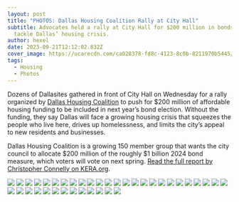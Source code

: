 ```yaml
---
layout: post
title: "PHOTOS: Dallas Housing Coalition Rally at City Hall"
subtitle: Advocates held a rally at City Hall for $200 million in bonds to
  tackle Dallas’ housing crisis.
author: hexel
date: 2023-09-21T12:12:02.832Z
cover_image: https://ucarecdn.com/ca028378-fd8c-4123-8c0b-8211970b5445/
tags:
  - Housing
  - Photos
---
```

Dozens of Dallasites gathered in front of City Hall on Wednesday for a rally organized by [Dallas Housing Coalition](https://www.dallashousingcoalition.com/) to push for $200 million of affordable housing funding to be included in next year’s bond election. Without the funding, they say Dallas will face a growing housing crisis that squeezes the people who live here, drives up homelessness, and limits the city’s appeal to new residents and businesses.

Dallas Housing Coalition is a growing 150 member group that wants the city council to allocate $200 million of the roughly $1 billion 2024 bond measure, which voters will vote on next spring. [Read the full report by Christopher Connelly on KERA.org](https://www.keranews.org/texas-news/2023-09-20/at-city-hall-advocates-rally-for-200-million-in-bonds-to-tackle-dallas-housing-crisis).

![](https://lh3.googleusercontent.com/pw/AIL4fc_HKZ0I4hEpXSR4HeR2n0bK_jaXhq-8fYlGt6UsU9WZ7tBQE4GBmP7H_JCovyAwODPaml2ueejd_Q2MJr-rQ4MWjXIVwKqcIxLudcft4u1WG2OP7Ex5=w1920-h1080)
![](https://lh3.googleusercontent.com/pw/AIL4fc_7RAa4EKrV1oHP0PYIUoBzOaIQ1LQuQVjvOR4uaTPD3bbTXofnx6VeU9w1ZMviUz_ucNBd_20-O7nNWx77VSvMXMcM1QAoalwyfU-1M-9MieYeAw3y=w1920-h1080)
![](https://lh3.googleusercontent.com/pw/AIL4fc-50Q0rMe2kKzzDO-pm3KwnwubeXsG7fSB6zz90q8IsFsJbZlPaTzKBMTh__sh3JxYcg3a2xbx5zzT02ifi7qvP2NM0DFFzRjzRi2t61J0sbOmlp4eV=w1920-h1080)
![](https://lh3.googleusercontent.com/pw/AIL4fc9ZyhlocBVUcudvmBL_ovWH_HY5uI4qfZPaXZ8R4qav4wLYEPUhP00YZZYKV27slq2KgVIS_Te1kXpk0TSGrrBVY1ECXXcWtSOBgFrzTRMpwTptPlJH=w1920-h1080)
![](https://lh3.googleusercontent.com/pw/AIL4fc8T2RkplDevkaWfUVXnVrJhS1Tqv_sPCFPazSngcS5quehXk_PhfHwet60_ky7qhLVUVdbWzf55Xh55ST2h7bSgsjWcif_XeoPJb9Jh3QikXkZsmHig=w1920-h1080)
![](https://lh3.googleusercontent.com/pw/AIL4fc9pSPrXHoVb2aeok7UnDCarELt9PnpM5lW8Bmr30jMaDHFEStDfkgs3cpYujWLffeRy10qUXoPdhI4cI3fwa93C4dAQr4zqHLvxUAOWOVCSiO5Kjbiw=w1920-h1080)
![](https://lh3.googleusercontent.com/pw/AIL4fc_SwMramZI0aFGSYI1NwTNH0p4iLgZqlUo3YFp1k99TqRutxi3N2Sy8-4tYIrrYw4bwb4Jz_-RJsmKfIZeio0v0Qrfr0589p7qUEki4bEevYLfYdIRn=w1920-h1080)
![](https://lh3.googleusercontent.com/pw/AIL4fc-rMJ7xo9niQoblAWlZxqBd98eUAPnT1IhuWjqWBMP2rFEN1cPB-yPbxbaNDyEXw16Sz6n-eYvil3oSMPqTVcXSVwCm-8E2asjGM-U8f7B-y1bSsU8C=w1920-h1080)
![](https://lh3.googleusercontent.com/pw/AIL4fc-zIncyx_nahtuMplgMAoBBkyOHwjZL5hNsiJXE9-fOTQtdp5Qir9bsZjP37GCArXmpsD2Nceyu4LS5XykQjJhSs8bz2ha2hLB79jkroLBvDBwnKAH9=w1920-h1080)
![](https://lh3.googleusercontent.com/pw/AIL4fc8NTvHwTs5TniFAy_PxGfSLlSvqOFL9M79ptCmNL23rG0HbfLjM-QNxKEAdwOSWJTnfIH_SfTB8XP7px6reF0UR5TBVs1IEZJ8q8ywG1ti02iMpfBko=w1920-h1080)
![](https://lh3.googleusercontent.com/pw/AIL4fc_TtLJWN36PK25z-zbLXa7cgTr5oHR82JQqXaBRXY2oYLbbetoT9IHSC7hbNaBdBNWYFcH24vq2jSng8KShAMy63MK_b3Zb9s5uypgc9y8iVY8BNjBp=w1920-h1080)
![](https://lh3.googleusercontent.com/pw/AIL4fc_mZa47BQ8jqLm3wleNAVHrJUVLZ_unmhg_qBaCIOKJTNX30CmERKa_tkYhhQsMN1zhxsKNAUTPStz9YaC4utWyvBQcv_ki94LizltaIoteRU11xSL8=w1920-h1080)
![](https://lh3.googleusercontent.com/pw/AIL4fc88Qf4uEtrKZtAQcw3F2_mSApNpkveJ74IuOMvtwrm_SApYIDYtlOht8ZzjhTux9letR-YBKs4zIbDAOns9g9nhVln8aJg36qCQ5SEgpopbDGGtJCZD=w1920-h1080)
![](https://lh3.googleusercontent.com/pw/AIL4fc_lQAQPW6_txXOy43tDgHTvA8hRl72xNNNltk6o-8Aoqo9eUiuGGJHANz0BYlGG7IAxnBFe14qAu_0aAQD9KEIUNy_OL9k1au3f76m8vQRD_BI6QH-Y=w1920-h1080)
![](https://lh3.googleusercontent.com/pw/AIL4fc-ljCaTuhvs9oWwNGdYXtxb0b6pBV0V56dNB7-u8vLkvQuXnlW5h0Uhga-ueoFgqMKRXCBZkDr6CfrdZjSAMFJoP485aezC1npoXSbRW0Iz17G6Glkn=w1920-h1080)
![](https://lh3.googleusercontent.com/pw/AIL4fc-DP0ekhe9ho47c9RL25-XphHhZ79ZNrvsZ3KJHsYcf5gJLyy9pYsXEj7W3ZZ3y0G8wxjUfF6IZbV0pxYMPon2RWYjH5aTmyQlMkx5EbdHrUurjRZ-9=w1920-h1080)
![](https://lh3.googleusercontent.com/pw/AIL4fc-z-fePOTjMhvmx6jGKO3IZIA1MpFMf4FisBWdv5tw7y3ihD1Mh3jqgwUG28i83NO2HM4zspwAHoi2nYB2rNt09-Uj20nQzBPLAI6-YkGLBPijXKHdw=w1920-h1080)
![](https://lh3.googleusercontent.com/pw/AIL4fc_vxUaH3ESBmywq_lqbZaYJjMoGjlrAGgh9SzJ0rGrgST2463o76jzJh9S06uAxRYlti7Y50_Jcfs2wy2hH5oHSyRhTD47F0cQOJvy5sWFEBhKCPPHW=w1920-h1080)
![](https://lh3.googleusercontent.com/pw/AIL4fc-mTJ_TbRohkoMEuqRuseryjGAukPle95X70UooQqMVH0A8-5ToP1rAU32yFjgv6otL7TMHqdeTU-CCyP1U3ctAqDXZc4uvBt9HcYyNT4QnxoUYfp5J=w1920-h1080)
![](https://lh3.googleusercontent.com/pw/AIL4fc-rccD0u9w1eyRH1FBZiBQuHswfu_wQQCfXqYrlvekPFBhdsZ6b-rkXz3mweIaIQljaMZsOsSBUi-2pkrYvgYHQ1cBn89AOWwaKXCg0mAA2xG0tQN93=w1920-h1080)
![](https://lh3.googleusercontent.com/pw/AIL4fc-Gsu8t1SDwXFurjSNxtfxOqyTzFoPly_rtMavsqqbY89fJ85es4f7DvH_9S_-4CXxy5G8OBXjY9117gChpL4SmfDIwYr-MQudkcTWdLXnZFvH84DeB=w1920-h1080)
![](https://lh3.googleusercontent.com/pw/AIL4fc-RQXhVviAABVGzEFtiWMWYKm6jQKSzUQtbfy_AvvyMvZICfg2GAfdpWHylax03Ygjzqwx7LF2Q8EELq2bCA-PLJIwlZHR4jfXiwViONNJhk_y84v9M=w1920-h1080)
![](https://lh3.googleusercontent.com/pw/AIL4fc_83UzqZrHZM2BBO8khhfmo7wZ0D-nmrC2S56b2tttP1-FuLgsMiSj3eK9XgEp9H2k4-WHb3Cxr6AjnPCa15DaWII6xYRkZ9lcmfEyINEQwzwMfPFUJ=w1920-h1080)
![](https://lh3.googleusercontent.com/pw/AIL4fc_KjUFsqQ8BdsJ5lvvu68SPR05vN0k4b8K1Sgj5IBltuk-Y0qSWWcrnMVVPuPWGZCvL1mtxoTQSheCMl0y6AG-eV1OKvxYZ18L9bIztnI0JBLKIUCH-=w1920-h1080)
![](https://lh3.googleusercontent.com/pw/AIL4fc86AtDRCfqmOqUf1sPqttzsWXYHFnDaMBQ_OnAllpwHucmLbvJvAuCM7cy2qKrTUGfteRHk3NE3dl_f495FoACBlgPI595pYpXgeHToBnnSsbpOLc6Q=w1920-h1080)
![](https://lh3.googleusercontent.com/pw/AIL4fc_T_1B7nRTz68-2zqQ4aEfLUDciMztAR0IuMVUI24RB9hJmnipOOZtRz9uayzacnCzwaPM-Gr-7rmGIsgsv0h3dGrYKCOdQ-8BzpD9z_042wtMfinUN=w1920-h1080)
![](https://lh3.googleusercontent.com/pw/AIL4fc8yHpP4I1ASwbQ4QTYtzFPQSqQvUdKRD4S4fCeH23endHClsb0hF8seZoLjx8Y3OpWgS_0VxT_PYcKpL1GxIh53CtN28PeZ7i_EfrzOzof8rYgmF6T3=w1920-h1080)
![](https://lh3.googleusercontent.com/pw/AIL4fc-cJPEwwT9WsX2i_8o6IeTohS0nBezNovO8AIlIBi7Xeqm3s8K_Tsd2M9-nzJcSjKr68XsL_V7g2zjE1cZZ8uY4ED_Mrb9fbTqiDaZiep0upaPpKrY2=w1920-h1080)
![](https://lh3.googleusercontent.com/pw/AIL4fc_DFPmhh9MjKly4KUpyl8SrMIip_A5-kT33jIJBzr4XDglyJxARd50YLtPZNswdPGCXIv9Z_apYnemtvO11LNEAG1fa-fSShL6nDELtg7duN_J8rvqf=w1920-h1080)
![](https://lh3.googleusercontent.com/pw/AIL4fc8a3ftYfLRhX-b6CT8bLkqaTqwy7ybzcsAQesGUWwieqC8ZHZefN7nj2LkrnzejoLcMD8ssvdbTmEKPySKBTtGcCTiGGCKk0BU7-T81jkgQ0XlMPBdm=w1920-h1080)
![](https://lh3.googleusercontent.com/pw/AIL4fc-qXxvrYiaxPxRlwxeymoD9YIRySyom1jymWK4JDFTgFfN4cnDhEkSPDMf183iKWPH8RtX8NJge4zxMAHsgPQL0rd4CFF7AsyN2rrrvDQQx1dPkgW93=w1920-h1080)
![](https://lh3.googleusercontent.com/pw/AIL4fc_3APEZQScZgjiPtcqF31LS7ikp0qxMz4peyRAdbWMFkx-ylztIz60mS2WYL-am-eEH6MqMsCydQcDCnfoajQ6dDKvaVmLL_KW68ppf6okTCc4vimv3=w1920-h1080)
![](https://lh3.googleusercontent.com/pw/AIL4fc_Gbq7f0gN1DJwHVH9gVwvY5riELJ5nj8P1dmTIecddb9XfTynWy5KJkIfxlyI3L-Q9K4_jUxoZ17YpC3BcpCTqAW9sfM7wNWP4ARD0xL8iuU_KfXty=w1920-h1080)
![](https://lh3.googleusercontent.com/pw/AIL4fc-oWB3PUg230Kt8Jf40KaxX8ZDUy9oW0ENrfuuIln0Uf8t8LSUnjOIx8EUJtuhwW5qyL60GyY4coLMtyzFdmcp4g9asZJCCApnzMDCQc1tiEiD2gau0=w1920-h1080)
![](https://lh3.googleusercontent.com/pw/AIL4fc_R3rdqpCTCsY-shIrZ8-IBfIS8HEcadySlo-I5cErOKmlMcyaJnZFkojnkVAs13Ynlafeg0knM2hcTaC1mFh6QCRe6NoaFMad4wF4mpjobNg4OnZYQ=w1920-h1080)
![](https://lh3.googleusercontent.com/pw/AIL4fc_OBQlFZBu6fPxuSTZri1xeQ5xwmSX3zxVq0b9X7Cd7RCZFXxp4LblSBameAXtrSDs4lzjngFZtsJUZHYsXfJJwnuNOLpRVAv8TQkFCnLZ8xlgC59Gs=w1920-h1080)
![](https://lh3.googleusercontent.com/pw/AIL4fc_QQDtCDQe0GLERAC4Pn1DvD-QPCo57y1ihql_N2ovCuhrS7d8ugXLKgrhlcv_0lgzDoCg6cbcS_K4rU1v_oIk4BTwUc2JgzjYiq2_kaRPBmTlrKR3C=w1920-h1080)
![](https://lh3.googleusercontent.com/pw/AIL4fc-3UP85fMcjnvWpsp-4Spg3AR1RcQT8He3Ph5leBj_7ynaAkTMy2zY44h2M94daj_IiH1r8RsEnW6R-ecVicLZsyTAR83nwevSpw4PDSUxI8mc2IQ3E=w1920-h1080)
